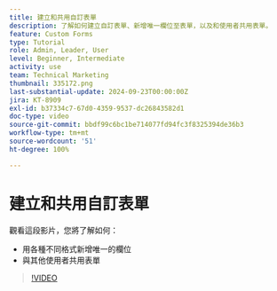 ```yaml
---
title: 建立和共用自訂表單
description: 了解如何建立自訂表單、新增唯一欄位至表單，以及和使用者共用表單。
feature: Custom Forms
type: Tutorial
role: Admin, Leader, User
level: Beginner, Intermediate
activity: use
team: Technical Marketing
thumbnail: 335172.png
last-substantial-update: 2024-09-23T00:00:00Z
jira: KT-8909
exl-id: b37334c7-67d0-4359-9537-dc26843582d1
doc-type: video
source-git-commit: bbdf99c6bc1be714077fd94fc3f8325394de36b3
workflow-type: tm+mt
source-wordcount: '51'
ht-degree: 100%

---
```


# 建立和共用自訂表單

觀看這段影片，您將了解如何：

* 用各種不同格式新增唯一的欄位
* 與其他使用者共用表單

>[!VIDEO](https://video.tv.adobe.com/v/335172/?quality=12&learn=on&enablevpops=1)

